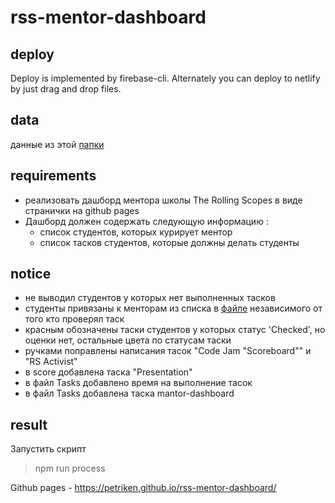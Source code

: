 
# rss-mentor-dashboard

## deploy
Deploy is implemented by firebase-cli. Alternately you can deploy to netlify by just drag and drop files.

## data
данные из этой [папки](https://drive.google.com/drive/folders/1ULj8KjnNNCgUdGunQ1TY00dNbCsqAsHW)

## requirements
  * реализовать дашборд ментора школы The Rolling Scopes в виде странички на github pages
  * Дашборд должен содержать следующую информацию :
    * список студентов, которых курирует ментор
    * список тасков студентов, которые должны делать студенты
    
    
## notice
  * не выводил студентов у которых нет выполненных тасков
  * студенты привязаны к менторам из списка в [файле](https://docs.google.com/spreadsheets/d/1-HYzpnEYpIsv5qSSuSZCgKf5-mYnG0T3Xt864Hhdnew/edit#gid=546989257) независимого от того кто проверял таск
  * красным обозначены таски студентов у которых статус 'Checked', но оценки нет, остальные цвета по статусам таски
  * ручками поправлены написания тасок "Code Jam "Scoreboard"" и "RS Activist"
  * в score добавлена таска "Presentation"
  * в файл Tasks добавлено время на выполнение тасок
  * в файл Tasks добавлена таска mantor-dashboard

## result
Запустить скрипт

> npm run process

Github pages - https://petriken.github.io/rss-mentor-dashboard/
